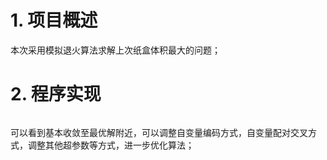 # 1. 项目概述

本次采用模拟退火算法求解上次纸盒体积最大的问题；

# 2. 程序实现

```

```

可以看到基本收敛至最优解附近，可以调整自变量编码方式，自变量配对交叉方式，调整其他超参数等方式，进一步优化算法；